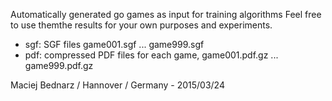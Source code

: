 Automatically generated go games as input for training algorithms
Feel free to use themthe results for your own purposes and experiments.

- sgf: SGF files game001.sgf ... game999.sgf
- pdf: compressed PDF files for each game, game001.pdf.gz ... game999.pdf.gz

Maciej Bednarz / Hannover / Germany - 2015/03/24

